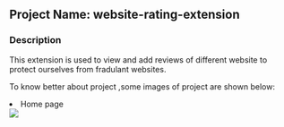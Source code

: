 
## Project Name: website-rating-extension

### Description
This extension is used to view and add reviews of different website to protect ourselves from fradulant websites.


To know better about project ,some images of project are shown below:

<li>Home page</li>
<img src="extension.png"/>
